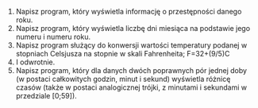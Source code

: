 1. Napisz program, który wyświetla informację o przestępności danego roku.
2. Napisz program, który wyświetla liczbę dni miesiąca na podstawie jego numeru i numeru roku.
3. Napisz program służący do konwersji wartości temperatury podanej w stopniach Celsjusza na stopnie w skali Fahrenheita; F=32+(9/5)C
4. I odwrotnie.
5. Napisz program, który dla danych dwóch poprawnych pór jednej doby (w postaci całkowitych godzin, minut i sekund) wyświetla różnicę czasów (także w postaci analogicznej trójki, z minutami i
   sekundami w przedziale [0;59]).
